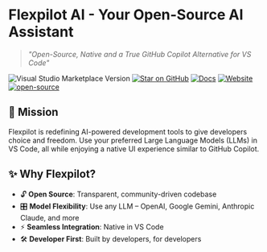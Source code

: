 # Flexpilot AI - Your Open-Source AI Assistant

> _"Open-Source, Native and a True GitHub Copilot Alternative for VS Code"_

![Visual Studio Marketplace Version](https://img.shields.io/visual-studio-marketplace/v/flexpilot.flexpilot-vscode-extension)
[![Star on GitHub](https://img.shields.io/github/stars/flexpilot-ai/vscode-extension?style=social)](https://github.com/flexpilot-ai/vscode-extension)
[![Docs](https://img.shields.io/badge/docs-up-green)](https://docs.flexpilot.ai/)
[![Website](https://img.shields.io/website?url=https%3A%2F%2Fflexpilot.ai%2F)](https://flexpilot.ai/)
[![open-source](https://img.shields.io/badge/open_source-free-blue)](https://flexpilot.ai/)

## 🎯 Mission

Flexpilot is redefining AI-powered development tools to give developers choice and freedom. Use your preferred Large Language Models (LLMs) in VS Code, all while enjoying a native UI experience similar to GitHub Copilot.

## ✨ Why Flexpilot?

- 🔓 **Open Source**: Transparent, community-driven codebase
- 🎛️ **Model Flexibility**: Use any LLM – OpenAI, Google Gemini, Anthropic Claude, and more
- ⚡ **Seamless Integration**: Native in VS Code
- 🛠️ **Developer First**: Built by developers, for developers
